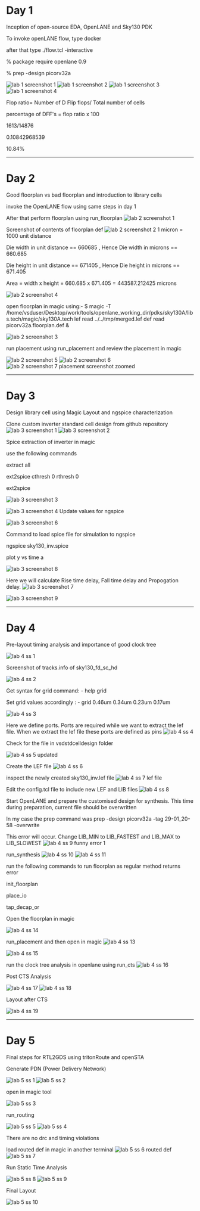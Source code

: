 # Day 1
Inception of open-source EDA, OpenLANE and Sky130 PDK

To invoke openLANE flow, type docker

after that type ./flow.tcl -interactive

% package require openlane 0.9

% prep -design picorv32a

![lab 1 screenshot 1](https://github.com/user-attachments/assets/3b450bdf-2117-484b-9672-0cbb1b587db4)
![lab 1 screenshot 2](https://github.com/user-attachments/assets/37577795-142a-464f-b1f3-73469ba84a38)
![lab 1 screenshot 3](https://github.com/user-attachments/assets/def3ec2f-478e-4bd5-97b3-18445273bf87)
![lab 1 screenshot 4](https://github.com/user-attachments/assets/5d3dc31a-8c51-4107-a130-66549c697a84)

Flop ratio= Number of D Flip flops/ Total number of cells

percentage of DFF's = flop ratio x 100

1613/14876

0.10842968539

10.84%

---------------------------------------------------------------------------------------------------------------------------------------------------------------------------------------

# Day 2
Good floorplan vs bad floorplan and introduction to library cells

invoke the OpenLANE flow using same steps in day 1 

After that perform floorplan using run_floorplan
![lab 2 screenshot 1](https://github.com/user-attachments/assets/952e4ce0-4e05-4cdc-9fbd-66a9c15a6df7)

Screenshot of contents of floorplan def
![lab 2 screenshot 2](https://github.com/user-attachments/assets/0196ef35-08e4-47c5-9229-79a024d001db)
1 micron = 1000 unit distance

Die width in unit distance == 660685 , Hence Die width in microns == 660.685

Die height in unit distance == 671405 , Hence Die height in microns == 671.405

Area = width x height = 660.685 x 671.405 = 443587.212425 microns



![lab 2 screenshot 4](https://github.com/user-attachments/assets/12028fd9-611b-457e-96ec-e4ff72c55729)

open floorplan in magic using:-  $ magic -T /home/vsduser/Desktop/work/tools/openlane_working_dir/pdks/sky130A/libs.tech/magic/sky130A.tech lef read ../../tmp/merged.lef def read picorv32a.floorplan.def &


![lab 2 screenshot 3](https://github.com/user-attachments/assets/18b2b3ac-24c3-4e7a-9808-479297aa1d06)

run placement using run_placement and review the placement in magic

![lab 2 screenshot 5](https://github.com/user-attachments/assets/127e2306-5348-429d-9570-9cffec85c11b)
![lab 2 screenshot 6](https://github.com/user-attachments/assets/fb465419-f984-43a3-a616-87f9c20920f5)
![lab 2 screenshot 7 placement screenshot zoomed](https://github.com/user-attachments/assets/991c2be3-8f2d-43e3-9ce3-4f3c1b40962a)



------------------------------------------------------------------------------------------------------------------------------------------------------------------------------------------

# Day 3
Design library cell using Magic Layout and ngspice characterization


Clone custom inverter standard cell design from github repository
![lab 3 screenshot 1](https://github.com/user-attachments/assets/c6950da8-ff64-4735-adc4-d8db5936b6a4)
![lab 3 screenshot 2](https://github.com/user-attachments/assets/4b1d28ba-18e4-4a16-b73a-666f0c2995bf)

Spice extraction of inverter in magic

use the following commands

extract all

ext2spice cthresh 0 rthresh 0

ext2spice

![lab 3 screenshot 3](https://github.com/user-attachments/assets/8fe68f1c-1d7e-4f47-9563-d49ccb0d3300)

![lab 3 screenshot 4](https://github.com/user-attachments/assets/73746e9f-5028-4232-a585-f064d42fae55)
Update values for ngspice

![lab 3 screenshot 6](https://github.com/user-attachments/assets/8c37a999-eb21-476f-bebd-4d52a7ee7bb7)

Command to load spice file for simulation to ngspice

ngspice sky130_inv.spice

plot y vs time a

![lab 3 screenshot 8](https://github.com/user-attachments/assets/2c8868e5-e552-4bb7-9412-8c897e7393d6)

Here we will calculate Rise time delay, Fall time delay and Propogation delay.
![lab 3 screenshot 7](https://github.com/user-attachments/assets/536e2525-3f47-440a-aa81-b473307974ff)

![lab 3 screenshot 9](https://github.com/user-attachments/assets/14c0c19e-6ebf-4e99-92e3-77a321ea2818)

---------------------------------------------------------------------------------------------------------------------------------------------------------------------------------------
# Day 4
Pre-layout timing analysis and importance of good clock tree

![lab 4 ss 1](https://github.com/user-attachments/assets/9b590a3d-b923-497f-8e23-14ea709130a5)

Screenshot of tracks.info of sky130_fd_sc_hd

![lab 4 ss 2](https://github.com/user-attachments/assets/d95d936a-ad36-4bec-be32-b6652b3865a9)

Get syntax for grid command: - 
help grid

Set grid values accordingly : - 
grid 0.46um 0.34um 0.23um 0.17um

![lab 4 ss 3](https://github.com/user-attachments/assets/f61c9788-036a-4eca-9bee-ac0b588e3ca1)

Here we define ports. Ports are required while we want to extract the lef file. When we extract the lef file these ports are defined as pins
![lab 4 ss 4](https://github.com/user-attachments/assets/e6f124c5-c277-4e22-930d-e6d04a59d028)

Check for the file in vsdstdcelldesign folder

![lab 4 ss 5 updated ](https://github.com/user-attachments/assets/6de750d5-9f6a-4fe5-80d8-5d8aa4d94c5a)

Create the LEF file
![lab 4 ss 6](https://github.com/user-attachments/assets/2149a818-85a3-4de1-9962-c9b12c1703a8)

inspect the newly created sky130_inv.lef file 
![lab 4 ss 7 lef file](https://github.com/user-attachments/assets/3102cf12-8385-49c3-8b3c-24bdfad583f5)

Edit the config.tcl file to include new LEF and LIB files
![lab 4 ss 8](https://github.com/user-attachments/assets/85f657cf-a60c-44c1-bfed-6fa8f288648a)

Start OpenLANE and prepare the customised design for synthesis. This time during preparation, current file should be overwritten

In my case the prep command was prep -design  picorv32a -tag 29-01_20-58 -overwrite 

This error will occur. Change LIB_MIN to LIB_FASTEST and LIB_MAX to LIB_SLOWEST
![lab 4 ss 9 funny error 1](https://github.com/user-attachments/assets/f4f46df7-012c-40b6-9bcb-19395426f280)

run_synthesis
![lab 4 ss 10](https://github.com/user-attachments/assets/79eaa72f-1a13-4d87-90a5-f13f0d3873b9)
![lab 4 ss 11](https://github.com/user-attachments/assets/6aab928e-a859-42c7-99e2-539679239300)

run the following commands to run floorplan as regular method returns error

init_floorplan

place_io

tap_decap_or

Open the floorplan in magic

![lab 4 ss 14](https://github.com/user-attachments/assets/e79a910d-2fb7-4fa5-bee7-a78440fdc3cf)


run_placement and then open in magic
![lab 4 ss 13](https://github.com/user-attachments/assets/0f2200e7-004d-482a-82df-55f445e5741d)

![lab 4 ss 15](https://github.com/user-attachments/assets/1de632a0-687c-4aec-80b1-a0cbaddb8feb)

run the clock tree analysis in openlane using run_cts
![lab 4 ss 16](https://github.com/user-attachments/assets/40889373-c737-492a-b39f-e453d135d5a8)

Post CTS Analysis

![lab 4 ss 17](https://github.com/user-attachments/assets/cd25d5bc-5dc5-455e-83fa-d4d1be388da4)
![lab 4 ss 18](https://github.com/user-attachments/assets/d4730a6f-11a8-4373-9eda-31c1b21ec839)

Layout after CTS

![lab 4 ss 19](https://github.com/user-attachments/assets/c908cd03-7afc-453b-8da8-58d790da73fd)

--------------------------------------------------------------------------------------------------------------------------------------------------------------------------------------
# Day 5
Final steps for RTL2GDS using tritonRoute and openSTA

Generate PDN (Power Delivery Network) 

![lab 5 ss 1](https://github.com/user-attachments/assets/5792c381-e246-42c8-addd-4eff8b96ebb4)
![lab 5 ss 2](https://github.com/user-attachments/assets/45a8f801-6281-45e0-b559-5a6c4dbc0c2b)

open in magic tool

![lab 5 ss 3](https://github.com/user-attachments/assets/22498392-ede2-4569-884d-b9e87cdda4f5)

run_routing

![lab 5 ss 5](https://github.com/user-attachments/assets/b9bb09a1-a09d-42ae-8d17-56175f131ba6)
![lab 5 ss 4](https://github.com/user-attachments/assets/c027eb8e-4a84-407d-b831-5a814e57882e)

There are no drc and timing violations

load routed def in magic in another terminal
![lab 5 ss 6 routed def](https://github.com/user-attachments/assets/4c8ac608-f2ce-4970-a9d9-4fabed96937f)
![lab 5 ss 7](https://github.com/user-attachments/assets/6ac9ebee-cca8-4f8e-9324-878eb0e1bcd0)

Run Static Time Analysis

![lab 5 ss 8](https://github.com/user-attachments/assets/d3d13f99-f95e-4ae9-9fae-c2df28a23294)
![lab 5 ss 9](https://github.com/user-attachments/assets/362749ef-31c7-412c-b7ce-b44d74b0b0cf)

Final Layout

![lab 5 ss 10](https://github.com/user-attachments/assets/de94e93c-d70d-4a9a-9d6a-eafb698c9ea1)





